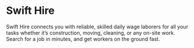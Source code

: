# Swift Hire

Swift Hire connects you with reliable, skilled daily wage laborers for all your tasks whether it’s construction, moving, cleaning, or
any on-site work. Search for a job in minutes, and get workers on the ground fast.